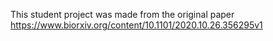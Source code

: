 This student project was made from the original paper https://www.biorxiv.org/content/10.1101/2020.10.26.356295v1

